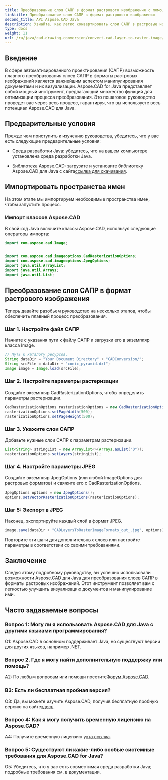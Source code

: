 ```yaml
---
title: Преобразование слоя САПР в формат растрового изображения с помощью Aspose.CAD для Java
linktitle: Преобразование слоя САПР в формат растрового изображения
second_title: API Aspose.CAD Java
description: Узнайте, как легко конвертировать слои САПР в растровые изображения с помощью Aspose.CAD для Java. Следуйте нашему пошаговому руководству для удобной визуализации документов.
type: docs
weight: 11
url: /ru/java/cad-drawing-conversion/convert-cad-layer-to-raster-image/
---
```

## Введение

В сфере автоматизированного проектирования (САПР) возможность плавного преобразования слоев САПР в форматы растровых изображений является важнейшим аспектом манипулирования документами и их визуализации. Aspose.CAD for Java представляет собой мощный инструмент, предлагающий множество функций для оптимизации процесса преобразования. Это пошаговое руководство проведет вас через весь процесс, гарантируя, что вы используете весь потенциал Aspose.CAD для Java.

## Предварительные условия

Прежде чем приступить к изучению руководства, убедитесь, что у вас есть следующие предварительные условия:

- Среда разработки Java: убедитесь, что на вашем компьютере установлена среда разработки Java.

-  Библиотека Aspose.CAD: загрузите и установите библиотеку Aspose.CAD для Java с сайта[ссылка для скачивания](https://releases.aspose.com/cad/java/).

## Импортировать пространства имен

На этом этапе мы импортируем необходимые пространства имен, чтобы запустить процесс.

### Импорт классов Aspose.CAD

В свой код Java включите классы Aspose.CAD, используя следующие операторы импорта:

```java
import com.aspose.cad.Image;


import com.aspose.cad.imageoptions.CadRasterizationOptions;
import com.aspose.cad.imageoptions.JpegOptions;
import java.util.ArrayList;
import java.util.Arrays;
import java.util.List;
```

## Преобразование слоя САПР в формат растрового изображения

Теперь давайте разобьем руководство на несколько этапов, чтобы обеспечить плавный процесс преобразования.

### Шаг 1. Настройте файл САПР

Начните с указания пути к файлу САПР и загрузки его в экземпляр класса Image.

```java
// Путь к каталогу ресурсов.
String dataDir = "Your Document Directory" + "CADConversion/";
String srcFile = dataDir + "conic_pyramid.dxf";
Image image = Image.load(srcFile);
```

### Шаг 2. Настройте параметры растеризации

Создайте экземпляр CadRasterizationOptions, чтобы определить параметры растеризации.

```java
CadRasterizationOptions rasterizationOptions = new CadRasterizationOptions();
rasterizationOptions.setPageWidth(500);
rasterizationOptions.setPageHeight(500);
```

### Шаг 3. Укажите слои САПР

Добавьте нужные слои САПР к параметрам растеризации.

```java
List<String> stringList = new ArrayList<>(Arrays.asList("0"));
rasterizationOptions.setLayers(stringList);
```

### Шаг 4. Настройте параметры JPEG

Создайте экземпляр JpegOptions (или любой ImageOptions для растровых форматов) и свяжите его с CadRasterizationOptions.

```java
JpegOptions options = new JpegOptions();
options.setVectorRasterizationOptions(rasterizationOptions);
```

### Шаг 5: Экспорт в JPEG

Наконец, экспортируйте каждый слой в формат JPEG.

```java
image.save(dataDir + "CADLayersToRasterImageFormats_out_.jpg", options);
```

Повторите эти шаги для дополнительных слоев или настройте параметры в соответствии со своими требованиями.

## Заключение

Следуя этому подробному руководству, вы успешно использовали возможности Aspose.CAD для Java для преобразования слоев САПР в форматы растровых изображений. Этот инструмент позволяет вам с легкостью улучшить визуализацию документов и манипулирование ими.

## Часто задаваемые вопросы

### Вопрос 1: Могу ли я использовать Aspose.CAD для Java с другими языками программирования?

О1: Aspose.CAD в основном поддерживает Java, но существуют версии для других языков, например .NET.

### Вопрос 2. Где я могу найти дополнительную поддержку или помощь?

 A2: По любым вопросам или помощи посетите[Форум Aspose.CAD](https://forum.aspose.com/c/cad/19).

### В3: Есть ли бесплатная пробная версия?

 О3: Да, вы можете изучить Aspose.CAD, получив бесплатную пробную версию на сайте[здесь](https://releases.aspose.com/).

### Вопрос 4: Как я могу получить временную лицензию на Aspose.CAD?

 A4: Получите временную лицензию у[эта ссылка](https://purchase.aspose.com/temporary-license/).

### Вопрос 5: Существуют ли какие-либо особые системные требования для Aspose.CAD for Java?

О5: Убедитесь, что у вас есть совместимая среда разработки Java; подробные требования см. в документации.